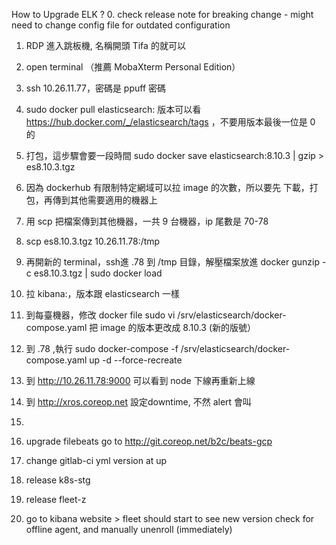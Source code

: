 How to Upgrade ELK ?
0. check release note for breaking change
	- might need to change config file for outdated configuration
1. RDP 進入跳板機, 名稱開頭 Tifa 的就可以
2. open terminal （推薦 MobaXterm Personal Edition）
3. ssh 10.26.11.77，密碼是 ppuff 密碼
4. sudo docker pull elasticsearch:<version>
   版本可以看 https://hub.docker.com/_/elasticsearch/tags ，不要用版本最後一位是 0 的
5. 打包，這步驟會要一段時間
	sudo docker save elasticsearch:8.10.3 | gzip > es8.10.3.tgz
6. 因為 dockerhub 有限制特定網域可以拉 image 的次數，所以要先 下載，打包，再傳到其他需要適用的機器上
7. 用 scp 把檔案傳到其他機器，一共 9 台機器，ip 尾數是 70-78
8. scp es8.10.3.tgz 10.26.11.78:/tmp
9. 再開新的 terminal，ssh進 .78
	到 /tmp 目錄，解壓檔案放進 docker
	gunzip -c es8.10.3.tgz | sudo docker load

10. 拉 kibana:<version>，版本跟 elasticsearch 一樣
11. 到每臺機器，修改 docker file
	sudo vi /srv/elasticsearch/docker-compose.yaml
	把 image 的版本更改成 8.10.3 (新的版號）
11. 到 .78 ,執行 sudo docker-compose -f /srv/elasticsearch/docker-compose.yaml up -d --force-recreate
12. 到 http://10.26.11.78:9000 可以看到 node 下線再重新上線
13. 到 http://xros.coreop.net 設定downtime, 不然 alert 會叫
14. 
15. upgrade filebeats
	go to http://git.coreop.net/b2c/beats-gcp
16. change gitlab-ci yml version at up
17. release k8s-stg
18. release fleet-z
19. go to kibana website > fleet
	should start to see new version
	check for offline agent, and manually unenroll (immediately)